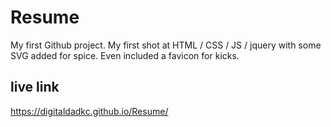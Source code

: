 # Resume

My first Github project. My first shot at HTML / CSS / JS / jquery with some SVG added for spice. Even included a favicon for kicks.


## live link
https://digitaldadkc.github.io/Resume/
